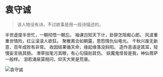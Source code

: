 # 袁守诚

> 该人物没有诗，不过故事是用一段诗描述的。

半世虚度半世忙，一朝彻悟一朝忘。 袖课岂知天下计，卦辞怎阻痴心郎。 风波重重世情险，红尘滚滚人欲狂。 聚散离合如朝露，恩怨情仇似电光。 千秋兴废无新意，百年成败有非常。 收因结果循天命，缘起缘落没斜阳。 造作恶语逆其耳，轻慢妄言挑其肠。 潦草拙笔污其眼，有心勾描剖其伤。 妖魔鬼怪皆是我，神仙菩萨一般样。 泪若涌泉莫相问，仰天大笑是荒唐。

![袁守诚](/image-20240828221641053.png)